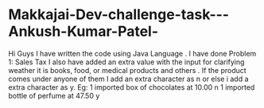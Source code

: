 # Makkajai-Dev-challenge-task---Ankush-Kumar-Patel-

Hi Guys I have written the code using Java Language .
I have done Problem 1: Sales Tax
I also have added an extra value with the input for clarifying weather it is books, food,
or medical products and others .
If the product comes under anyone of them I add an extra character as n or else i add a extra character as y.
Eg: 1 imported box of chocolates at 10.00 n
    1 imported bottle of perfume at 47.50 y
